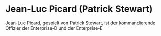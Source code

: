 # Jean-Luc Picard (Patrick Stewart)
Jean-Luc Picard, gespielt von Patrick Stewart, ist der kommandierende Offizier der Enterprise-D und der Enterprise-E 